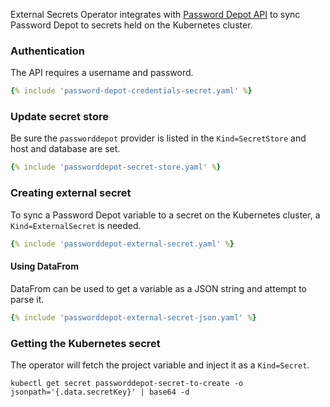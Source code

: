 External Secrets Operator integrates with [Password Depot API](https://www.password-depot.de/) to sync Password Depot to secrets held on the Kubernetes cluster.

### Authentication

The API requires a username and password. 


```yaml
{% include 'password-depot-credentials-secret.yaml' %}
```

### Update secret store
Be sure the `passworddepot` provider is listed in the `Kind=SecretStore` and host and database are set.

```yaml
{% include 'passworddepot-secret-store.yaml' %}
```


### Creating external secret

To sync a Password Depot variable to a secret on the Kubernetes cluster, a `Kind=ExternalSecret` is needed.

```yaml
{% include 'passworddepot-external-secret.yaml' %}
```

#### Using DataFrom

DataFrom can be used to get a variable as a JSON string and attempt to parse it.

```yaml
{% include 'passworddepot-external-secret-json.yaml' %}
```

### Getting the Kubernetes secret
The operator will fetch the project variable and inject it as a `Kind=Secret`.
```
kubectl get secret passworddepot-secret-to-create -o jsonpath='{.data.secretKey}' | base64 -d
```
